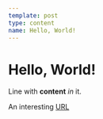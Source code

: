 ```yaml
---
template: post
type: content
name: Hello, World!
---
```


# Hello, World!

Line with **content** _in_ it.

An interesting [URL](https://example.org)